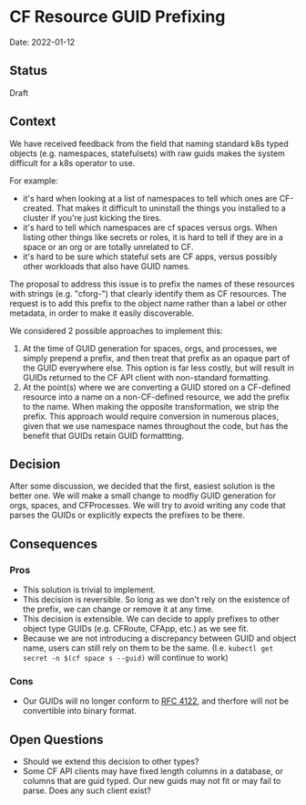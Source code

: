 # CF Resource GUID Prefixing

Date: 2022-01-12

## Status

Draft

## Context

We have received feedback from the field that naming standard k8s typed objects (e.g. namespaces, statefulsets) with raw guids makes the system difficult for a k8s operator to use.

For example:
- it's hard when looking at a list of namespaces to tell which ones are CF-created. That makes it difficult to uninstall the things you installed to a cluster if you're just kicking the tires.
- it's hard to tell which namespaces are cf spaces versus orgs. When listing other things like secrets or roles, it is hard to tell if they are in a space or an org or are totally unrelated to CF.
- it's hard to be sure which stateful sets are CF apps, versus possibly other workloads that also have GUID names.

The proposal to address this issue is to prefix the names of these resources with strings (e.g. "cforg-") that clearly identify them as CF resources. The request is to add this prefix to the object name rather than a label or other metadata, in order to make it easily discoverable.

We considered 2 possible approaches to implement this:
1. At the time of GUID generation for spaces, orgs, and processes, we simply prepend a prefix, and then treat that prefix as an opaque part of the GUID everywhere else. This option is far less costly, but will result in GUIDs returned to the CF API client with non-standard formatting.
1. At the point(s) where we are converting a GUID stored on a CF-defined resource into a name on a non-CF-defined resource, we add the prefix to the name. When making the opposite transformation, we strip the prefix. This approach would require conversion in numerous places, given that we use namespace names throughout the code, but has the benefit that GUIDs retain GUID formattting.

## Decision
After some discussion, we decided that the first, easiest solution is the better one. We will make a small change to modfiy GUID generation for orgs, spaces, and CFProcesses. We will try to avoid writing any code that parses the GUIDs or explicitly expects the prefixes to be there. 

## Consequences

### Pros
* This solution is trivial to implement.
* This decision is reversible. So long as we don't rely on the existence of the prefix, we can change or remove it at any time.
* This decision is extensible. We can decide to apply prefixes to other object type GUIDs (e.g. CFRoute, CFApp, etc.) as we see fit.
* Because we are not introducing a discrepancy between GUID and object name, users can still rely on them to be the same. (I.e. `kubectl get secret -n $(cf space s --guid)` will continue to work)

### Cons
* Our GUIDs will no longer conform to [RFC 4122](https://www.ietf.org/rfc/rfc4122.txt), and therfore will not be convertible into binary format.

## Open Questions

* Should we extend this decision to other types?
* Some CF API clients may have fixed length columns in a database, or columns that are guid typed. Our new guids may not fit or may fail to parse. Does any such client exist?
